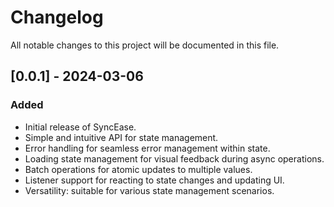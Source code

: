 # Changelog

All notable changes to this project will be documented in this file.

## [0.0.1] - 2024-03-06

### Added

- Initial release of SyncEase.
- Simple and intuitive API for state management.
- Error handling for seamless error management within state.
- Loading state management for visual feedback during async operations.
- Batch operations for atomic updates to multiple values.
- Listener support for reacting to state changes and updating UI.
- Versatility: suitable for various state management scenarios.

